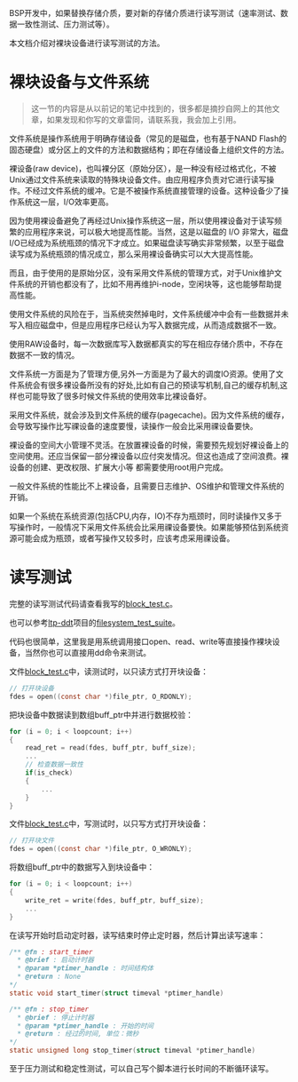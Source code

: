 BSP开发中，如果替换存储介质，要对新的存储介质进行读写测试（速率测试、数据一致性测试、压力测试等）。

本文档介绍对裸块设备进行读写测试的方法。

# 裸块设备与文件系统

> 这一节的内容是从以前记的笔记中找到的，很多都是摘抄自网上的其他文章，如果发现和你写的文章雷同，请联系我，我会加上引用。

文件系统是操作系统用于明确存储设备（常见的是磁盘，也有基于NAND Flash的固态硬盘）或分区上的文件的方法和数据结构；即在存储设备上组织文件的方法。

裸设备(raw device)，也叫裸分区（原始分区），是一种没有经过格式化，不被Unix通过文件系统来读取的特殊块设备文件。由应用程序负责对它进行读写操作。不经过文件系统的缓冲。它是不被操作系统直接管理的设备。这种设备少了操作系统这一层，I/O效率更高。

因为使用裸设备避免了再经过Unix操作系统这一层，所以使用裸设备对于读写频繁的应用程序来说，可以极大地提高性能。当然，这是以磁盘的 I/O 非常大，磁盘I/O已经成为系统瓶颈的情况下才成立。如果磁盘读写确实非常频繁，以至于磁盘读写成为系统瓶颈的情况成立，那么采用裸设备确实可以大大提高性能。

而且，由于使用的是原始分区，没有采用文件系统的管理方式，对于Unix维护文件系统的开销也都没有了，比如不用再维护i-node，空闲块等，这也能够帮助提高性能。

使用文件系统的风险在于，当系统突然掉电时，文件系统缓冲中会有一些数据并未写入相应磁盘中，但是应用程序已经认为写入数据完成，从而造成数据不一致。

使用RAW设备时，每一次数据库写入数据都真实的写在相应存储介质中，不存在数据不一致的情况。

文件系统一方面是为了管理方便,另外一方面是为了最大的调度IO资源。使用了文件系统会有很多裸设备所没有的好处,比如有自己的预读写机制,自己的缓存机制,这样也可能导致了很多时候文件系统的使用效率比裸设备好。

采用文件系统，就会涉及到文件系统的缓存(pagecache)。因为文件系统的缓存，会导致写操作比写祼设备的速度要慢，读操作一般会比采用祼设备要快。

裸设备的空间大小管理不灵活。在放置裸设备的时候，需要预先规划好裸设备上的空间使用。还应当保留一部分裸设备以应付突发情况。但这也造成了空间浪费。裸设备的创建、更改权限、扩展大小等 都需要使用root用户完成。

一般文件系统的性能比不上裸设备，且需要日志维护、OS维护和管理文件系统的开销。

如果一个系统在系统资源(包括CPU,内存，IO)不存为瓶颈时，同时读操作又多于写操作时，一般情况下采用文件系统会比采用祼设备要快。如果能够预估到系统资源可能会成为瓶颈，或者写操作又较多时，应该考虑采用祼设备。

# 读写测试

完整的读写测试代码请查看我写的[block_test.c](https://github.com/lioneie/csdn/blob/master/block%E8%AE%BE%E5%A4%87%E8%AF%BB%E5%86%99%E6%B5%8B%E8%AF%95/block_test.c)。

也可以参考[ltp-ddt](https://github.com/rogerq/ltp-ddt)项目的[filesystem_test_suite](https://github.com/rogerq/ltp-ddt/tree/master/testcases/ddt/filesystem_test_suite/src/testcases)。

代码也很简单，这里我是用系统调用接口open、read、write等直接操作裸块设备，当然你也可以直接用dd命令来测试。



文件[block_test.c](https://github.com/lioneie/csdn/blob/master/block%E8%AE%BE%E5%A4%87%E8%AF%BB%E5%86%99%E6%B5%8B%E8%AF%95/block_test.c)中，读测试时，以只读方式打开块设备：

```c
// 打开块设备
fdes = open((const char *)file_ptr, O_RDONLY);
```

把块设备中数据读到数组buff_ptr中并进行数据校验：
```c
for (i = 0; i < loopcount; i++) 
{
	read_ret = read(fdes, buff_ptr, buff_size);
	...
	// 检查数据一致性
	if(is_check)
	{
		...
	}
}
```



文件[block_test.c](https://github.com/lioneie/csdn/blob/master/block%E8%AE%BE%E5%A4%87%E8%AF%BB%E5%86%99%E6%B5%8B%E8%AF%95/block_test.c)中，写测试时，以只写方式打开块设备：

```c
// 打开块文件
fdes = open((const char *)file_ptr, O_WRONLY);
```

将数组buff_ptr中的数据写入到块设备中：

```c
for (i = 0; i < loopcount; i++) 
{
	write_ret = write(fdes, buff_ptr, buff_size);
    ...
}
```



在读写开始时启动定时器，读写结束时停止定时器，然后计算出读写速率：

```c
/** @fn : start_timer
  * @brief : 启动计时器
  * @param *ptimer_handle : 时间结构体
  * @return : None
*/
static void start_timer(struct timeval *ptimer_handle)

/** @fn : stop_timer
  * @brief : 停止计时器
  * @param *ptimer_handle : 开始的时间
  * @return : 经过的时间, 单位：微秒
*/
static unsigned long stop_timer(struct timeval *ptimer_handle)
```



至于压力测试和稳定性测试，可以自己写个脚本进行长时间的不断循环读写。